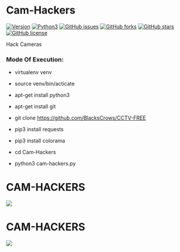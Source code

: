 # Cam-Hackers

[![Version](https://img.shields.io/badge/version-1.3.3-red.svg)]() [![Python3](https://img.shields.io/badge/python-3.8.5-green.svg)]()
[![GitHub issues](https://img.shields.io/github/issues/BlacksCrows/CCTV-FREE.svg)](https://github.com/BlacksCrows/CCTV-FREE/issues)
[![GitHub forks](https://img.shields.io/github/forks/BlacksCrows/CCTV-FREE.svg)](https://github.com/BlacksCrows/CCTV-FREE/network)
[![GitHub stars](https://img.shields.io/github/stars/BlacksCrows/CCTV-FREE.svg)](https://github.com/BlacksCrows/CCTV-FREE/stargazers)
[![GitHub license](https://img.shields.io/github/license/BlacksCrows/CCTV-FREE.svg)](https://github.com/BlacksCrows/CCTV-FREE/blob/master/LICENSE)


Hack Cameras

<h3> Mode Of Execution: </h3>

* virtualenv venv

* source venv/bin/acticate
 
* apt-get install python3

* apt-get install git

* git clone https://github.com/BlacksCrows/CCTV-FREE

* pip3 install requests

* pip3 install colorama

* cd Cam-Hackers

* python3 cam-hackers.py

# CAM-HACKERS

<img src="https://github.com/AngelSecurityTeam/Cam-Hackers/blob/master/camfoto.png">

# CAM-HACKERS

<img src="https://github.com/AngelSecurityTeam/Cam-Hackers/blob/master/camfoto2.png">


